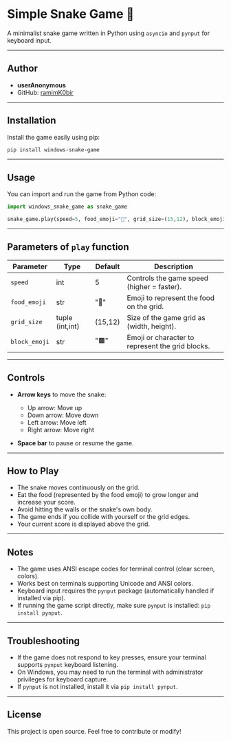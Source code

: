 

# Simple Snake Game 🐍

A minimalist snake game written in Python using `asyncio` and `pynput` for keyboard input.

---

## Author

* **userAnonymous**
* GitHub: [ramimK0bir](https://github.com/ramimk0bir)

---

## Installation

Install the game easily using pip:

```bash
pip install windows-snake-game
```

---

## Usage



You can import and run the game from Python code:

```python
import windows_snake_game as snake_game

snake_game.play(speed=5, food_emoji="🍎", grid_size=(15,12), block_emoji="🟫")

```

---

## Parameters of `play` function

| Parameter     | Type            | Default | Description                                      |
| ------------- | --------------- | ------- | ------------------------------------------------ |
| `speed`       | int             | 5       | Controls the game speed (higher = faster).       |
| `food_emoji`  | str             | "🍎"   | Emoji to represent the food on the grid.         |
| `grid_size`   | tuple (int,int) | (15,12) | Size of the game grid as (width, height).        |
| `block_emoji` | str             | "🟫"   | Emoji or character to represent the grid blocks. |

---

## Controls

* **Arrow keys** to move the snake:

  * Up arrow: Move up
  * Down arrow: Move down
  * Left arrow: Move left
  * Right arrow: Move right
* **Space bar** to pause or resume the game.

---

## How to Play

* The snake moves continuously on the grid.
* Eat the food (represented by the food emoji) to grow longer and increase your score.
* Avoid hitting the walls or the snake's own body.
* The game ends if you collide with yourself or the grid edges.
* Your current score is displayed above the grid.

---

## Notes

* The game uses ANSI escape codes for terminal control (clear screen, colors).
* Works best on terminals supporting Unicode and ANSI colors.
* Keyboard input requires the `pynput` package (automatically handled if installed via pip).
* If running the game script directly, make sure `pynput` is installed: `pip install pynput`.

---



## Troubleshooting

* If the game does not respond to key presses, ensure your terminal supports `pynput` keyboard listening.
* On Windows, you may need to run the terminal with administrator privileges for keyboard capture.
* If `pynput` is not installed, install it via `pip install pynput`.

---

## License

This project is open source. Feel free to contribute or modify!

